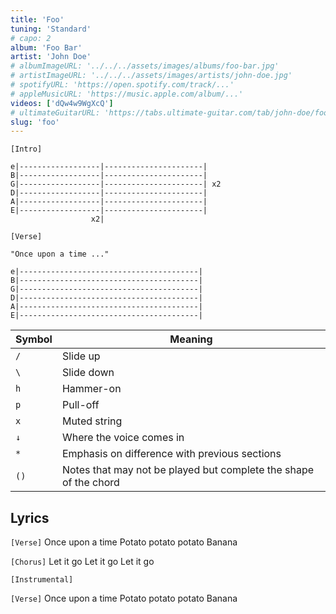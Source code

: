 ```yaml
---
title: 'Foo'
tuning: 'Standard'
# capo: 2
album: 'Foo Bar'
artist: 'John Doe'
# albumImageURL: '../../../assets/images/albums/foo-bar.jpg'
# artistImageURL: '../../../assets/images/artists/john-doe.jpg'
# spotifyURL: 'https://open.spotify.com/track/...'
# appleMusicURL: 'https://music.apple.com/album/...'
videos: ['dQw4w9WgXcQ']
# ultimateGuitarURL: 'https://tabs.ultimate-guitar.com/tab/john-doe/foo-123123'
slug: 'foo'
---
```


```
[Intro]

e|------------------|----------------------|
B|------------------|----------------------|
G|------------------|----------------------| x2
D|------------------|----------------------|
A|------------------|----------------------|
E|------------------|----------------------|
                  x2|

[Verse]

"Once upon a time ..."

e|----------------------------------------|
B|----------------------------------------|
G|----------------------------------------|
D|----------------------------------------|
A|----------------------------------------|
E|----------------------------------------|

```

| Symbol | Meaning                                                          |
| ------ | ---------------------------------------------------------------- |
| `/`    | Slide up                                                         |
| `\`    | Slide down                                                       |
| `h`    | Hammer-on                                                        |
| `p`    | Pull-off                                                         |
| `x`    | Muted string                                                     |
| `↓`    | Where the voice comes in                                         |
| `*`    | Emphasis on difference with previous sections                    |
| `()`   | Notes that may not be played but complete the shape of the chord |

## Lyrics

`[Verse]`
Once upon a time
Potato potato potato
Banana

`[Chorus]`
Let it go
Let it go
Let it go

`[Instrumental]`

`[Verse]`
Once upon a time
Potato potato potato
Banana
